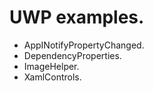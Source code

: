 # UWP examples.
- AppINotifyPropertyChanged.
- DependencyProperties.
- ImageHelper.
- XamlControls.
